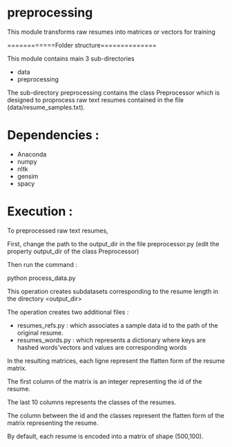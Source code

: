 # preprocessing
This module transforms raw resumes into matrices or vectors for training


============Folder structure==============

This module contains main 3 sub-directories
- data
- preprocessing

The sub-directory preprocessing contains the class Preprocessor which is designed to 
proprocess raw text resumes contained in the file (data/resume_samples.txt). 

# Dependencies :
- Anaconda
- numpy
- nltk
- gensim
- spacy

# Execution :
To preprocessed raw text resumes,   

First, change the path to the output_dir in the file preprocessor.py (edit the property output_dir of the class Preprocessor)

Then run the command :

python process_data.py

This operation creates subdatasets corresponding to the resume length in the directory <output_dir> 

The operation creates two additional files :
   - resumes_refs.py : which associates a sample data id to the path of the original resume.
   - resumes_words.py : which represents a dictionary where keys are hashed words'vectors and values are corresponding words


In the resulting matrices, each ligne represent the flatten form of the resume matrix.

The first column of the matrix is an integer representing the id of the resume.

The last 10 columns represents the classes of the resumes.

The column between the id and the classes represent the flatten form of the matrix representing the resume.

By default, each resume is encoded into a matrix of shape (500,100).
